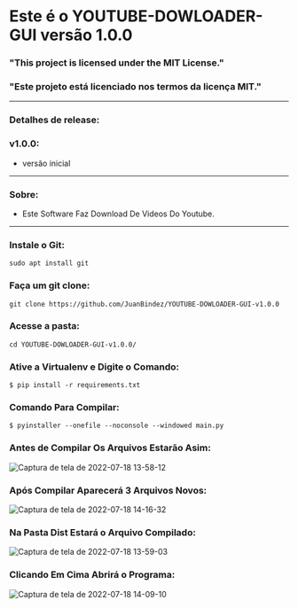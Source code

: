 # Este é o YOUTUBE-DOWLOADER-GUI versão 1.0.0

### "This project is licensed under the MIT License."

### "Este projeto está licenciado nos termos da licença MIT."

----------
### Detalhes de release:

### v1.0.0:

- versão inicial

----------
### Sobre:

- Este Software Faz Download De Videos Do Youtube.

-----------
### Instale o Git:

    sudo apt install git

### Faça um git clone:

    git clone https://github.com/JuanBindez/YOUTUBE-DOWLOADER-GUI-v1.0.0
    
### Acesse a pasta:

    cd YOUTUBE-DOWLOADER-GUI-v1.0.0/

### Ative a Virtualenv e Digite o Comando:


    $ pip install -r requirements.txt

### Comando Para Compilar:




    $ pyinstaller --onefile --noconsole --windowed main.py
    
    
### Antes de Compilar Os Arquivos Estarão Asim:

![Captura de tela de 2022-07-18 13-58-12](https://user-images.githubusercontent.com/79322362/179566764-2d5149fe-4425-45d6-a025-032d66251c7f.png)

### Após Compilar Aparecerá 3 Arquivos Novos:

![Captura de tela de 2022-07-18 14-16-32](https://user-images.githubusercontent.com/79322362/179566787-86690eba-0902-4be7-9d7f-620996c776b5.png)

### Na Pasta Dist Estará o Arquivo Compilado:

![Captura de tela de 2022-07-18 13-59-03](https://user-images.githubusercontent.com/79322362/179566803-b58c664b-bb25-4d49-8bb0-8fd5466123de.png)

### Clicando Em Cima Abrirá o Programa:

![Captura de tela de 2022-07-18 14-09-10](https://user-images.githubusercontent.com/79322362/179566816-fb956cd1-1001-40fa-9c32-afc68e9feb26.png)
